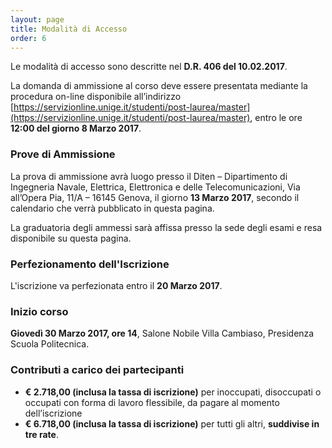 ```yaml
---
layout: page
title: Modalità di Accesso
order: 6
---
```


Le modalità di accesso sono descritte nel **D.R. 406 del 10.02.2017**.

La domanda di ammissione al corso deve essere presentata mediante la procedura on-line disponibile
all’indirizzo [https://servizionline.unige.it/studenti/post-laurea/master](https://servizionline.unige.it/studenti/post-laurea/master), entro le ore **12:00 del giorno 8 Marzo 2017**.

### Prove di Ammissione 

La prova di ammissione avrà luogo presso il Diten – Dipartimento di Ingegneria Navale, Elettrica,
Elettronica e delle Telecomunicazioni, Via all’Opera Pia, 11/A – 16145 Genova, il giorno **13 Marzo 2017**, secondo il calendario che verrà pubblicato in questa pagina.

La graduatoria degli ammessi sarà affissa presso la sede degli esami e resa disponibile su questa pagina.


### Perfezionamento dell'Iscrizione 
L'iscrizione va perfezionata entro il **20 Marzo 2017**.

### Inizio corso
**Giovedì 30 Marzo 2017, ore 14**, Salone Nobile Villa Cambiaso, Presidenza Scuola Politecnica.

### Contributi a carico dei partecipanti

* **€ 2.718,00 (inclusa la tassa di iscrizione)** per inoccupati, disoccupati o occupati con forma di lavoro
flessibile, da pagare al momento dell’iscrizione
* **€ 6.718,00 (inclusa la tassa di iscrizione)** per tutti gli altri, **suddivise in tre rate**.
